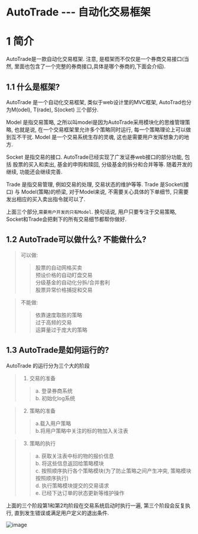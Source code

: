 AutoTrade --- 自动化交易框架
====================

# 1 简介
AutoTrade是一款自动化交易框架. 注意, 是框架而不仅仅是一个券商交易接口(当然, 里面也包含了一个完整的券商接口,具体是哪个券商的,下面会介绍). 

## 1.1 什么是框架?
AutoTrade 是一个自动化交易框架, 类似于web设计里的MVC框架, AutoTrad也分为M(odel), T(rade), S(ocket) 三个部分.

Model 是指交易策略, 之所以叫model是因为AutoTrade采用模块化的思维管理策略, 也就是说, 在一个交易框架里允许多个策略同时运行, 每一个策略理论上可以做到互不干扰.
Model 是一个交易系统生存的灵魂, 这也是需要用户发挥想象力的地方.

Socket 是指交易的接口. AutoTrade已经实现了广发证券web接口的部分功能, 包括 股票的买入和卖出, 基金的申购和赎回, 分级基金的拆分和合并等等.
随着开发的继续, 功能还会继续完善.

Trade 是指交易管理, 例如交易的处理, 交易状态的维护等等.
Trade 是Socket(接口) 与 Model(策略)的桥梁,  对于Model来说, 不需要关心具体的下单细节, 只需要发出相应的买入卖出指令就可以了.

上面三个部分,`需要用户开发的只有Model`. 换句话说, 用户只要专注于交易策略, Socket和Trade会把剩下的所有交易细节都帮你做好.

## 1.2 AutoTrade可以做什么? 不能做什么?

> 可以做:
>> 股票的自动网格买卖<br>
>> 预设价格的自动盯盘交易<br>
>> 分级基金的自动化分拆/合并套利<br>
>> 股票异常价格捕捉和交易

>不能做:
>> 依靠速度取胜的策略<br>
>> 过于高频的交易<br>
>> 运算量过于庞大的策略<br>

## 1.3 AutoTrade是如何运行的?
AutoTrade 的运行分为三个大的阶段
> 1. 交易的准备
>> a. 登录券商系统<br>
>> b. 初始化log系统<br>

> 2. 策略的准备
>> a.载入用户策略<br>
>> b.将用户策略中关注的标的物加入关注表<br>

> 3. 策略的执行
>> a. 获取关注表中标的物的报价信息<br>
>> b. 将这些信息返回给策略模块<br>
>> c. 按照顺序执行各个策略模块(为了防止策略之间产生冲突, 策略模块按照顺序执行) <br>
>> d. 执行策略模块提交的交易请求<br>
>> e. 已经下达订单的状态更新等维护操作<br>

上面的三个阶段第1和第2均阶段在交易系统启动时执行一遍, 第三个阶段会反复执行, 直到发生错误或满足用户定义的退出条件.

![image](https://github.com/changye/AutoTrade/raw/master/Documents/image/start.jpg)
